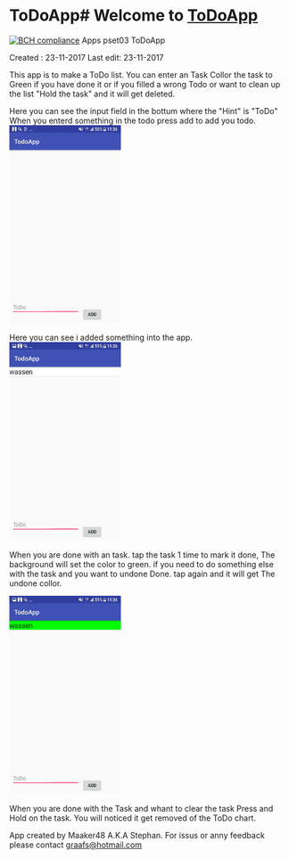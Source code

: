 # ToDoApp# Welcome to [ToDoApp](https://github.com/maaker48/ToDoApp)
[![BCH compliance](https://bettercodehub.com/edge/badge/maaker48/ToDoApp?branch=master)](https://bettercodehub.com/)
Apps pset03 ToDoApp

Created : 23-11-2017
Last edit: 23-11-2017

This app is to make a ToDo list.
You can enter an Task
Collor the task to Green if you have done it
or if you filled a wrong Todo or want to clean up the list "Hold the task" and it will get deleted.


Here you can see the input field in the bottum where the "Hint" is "ToDo"
When you enterd something in the todo press add to add you todo.  
<img src="https://github.com/maaker48/ToDoApp/blob/master/doc/todoleeg.jpeg" alt="SSToDo leegt" width="200px">


Here you can see i added something into the app.  
<img src="https://github.com/maaker48/ToDoApp/blob/master/doc/todoinput.jpeg" alt="SSToDo input" width="200px">

When you are done with an task. tap the task 1 time to mark it done, The background will set the color to green.
if you need to do something else with the task and you want to undone Done. tap again and it will get The undone collor.  

<img src="https://github.com/maaker48/ToDoApp/blob/master/doc/todogroen.jpeg" alt="SSToDo groen" width="200px">

When you are done with the Task and whant to clear the task Press and Hold on the task.
You will noticed it get removed of the ToDo chart.

App created by Maaker48 A.K.A Stephan.
For issus or anny feedback please contact
graafs@hotmail.com

